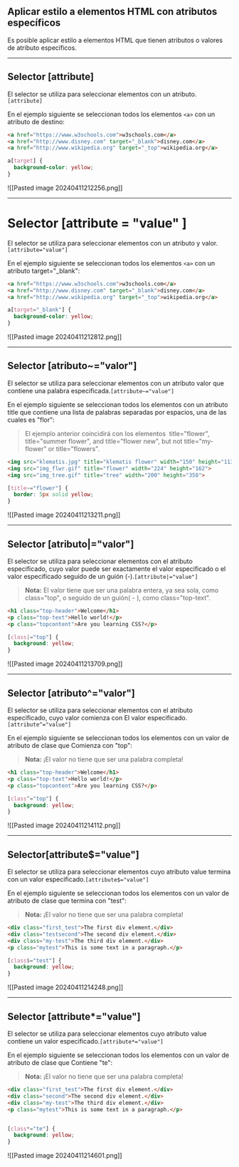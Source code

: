 ## Aplicar estilo a elementos HTML con atributos específicos

Es posible aplicar estilo a elementos HTML que tienen atributos o valores de atributo específicos.

---
## Selector [attribute] 
El selector se utiliza para seleccionar elementos con un atributo.`[attribute]`

En el ejemplo siguiente se seleccionan todos los elementos `<a>` con un atributo de destino:

```html
<a href="https://www.w3schools.com">w3schools.com</a>
<a href="http://www.disney.com" target="_blank">disney.com</a>
<a href="http://www.wikipedia.org" target="_top">wikipedia.org</a>

```

```css
a[target] {
  background-color: yellow;
}
```
![[Pasted image 20240411212256.png]]

---
# Selector [attribute = "value" ] 

El selector se utiliza para seleccionar elementos con un atributo y valor.`[attribute="value"]`

En el ejemplo siguiente se seleccionan todos los elementos `<a>` con un atributo target="_blank":

```html
<a href="https://www.w3schools.com">w3schools.com</a>
<a href="http://www.disney.com" target="_blank">disney.com</a>
<a href="http://www.wikipedia.org" target="_top">wikipedia.org</a>

```

```css
a[target="_blank"] {
  background-color: yellow;
}
```

![[Pasted image 20240411212812.png]]

---
## Selector [atributo~="valor"] 

El selector se utiliza para seleccionar elementos con un atributo valor que contiene una palabra especificada.`[attribute~="value"]`

En el ejemplo siguiente se seleccionan todos los elementos con un atributo title que contiene una lista de palabras separadas por espacios, una de las cuales es "flor":

>El ejemplo anterior coincidirá con los elementos  title="flower", title="summer flower", and title="flower new", but not title="my-flower" or title="flowers".

```html
<img src="klematis.jpg" title="klematis flower" width="150" height="113">
<img src="img_flwr.gif" title="flower" width="224" height="162">
<img src="img_tree.gif" title="tree" width="200" height="358">

```

```css
[title~="flower"] {
  border: 5px solid yellow;
}
```

![[Pasted image 20240411213211.png]]

---
## Selector [atributo|="valor"] 
El selector se utiliza para seleccionar elementos con el atributo especificado, cuyo valor puede ser exactamente el valor especificado o el valor especificado seguido de un guión (-).`[attribute|="value"]`

>**Nota:** El valor tiene que ser una palabra entera, ya sea sola, como class="top", o seguido de un guión( - ), como class="top-text".

```html
<h1 class="top-header">Welcome</h1>
<p class="top-text">Hello world!</p>
<p class="topcontent">Are you learning CSS?</p>
```

```css
[class|="top"] {
  background: yellow;
}
```

![[Pasted image 20240411213709.png]]

---
## Selector [atributo^="valor"] 
El selector se utiliza para seleccionar elementos con el atributo especificado, cuyo valor comienza con El valor especificado.`[attribute^="value"]`

En el ejemplo siguiente se seleccionan todos los elementos con un valor de atributo de clase que Comienza con "top":

>**Nota:** ¡El valor no tiene que ser una palabra completa!

```html
<h1 class="top-header">Welcome</h1>
<p class="top-text">Hello world!</p>
<p class="topcontent">Are you learning CSS?</p>

```

```css
[class^="top"] {
  background: yellow;
}
```

![[Pasted image 20240411214112.png]]


---
## Selector[attribute$="value"] 
El selector se utiliza para seleccionar elementos cuyo atributo value termina con un valor especificado.`[attribute$="value"]`

En el ejemplo siguiente se seleccionan todos los elementos con un valor de atributo de clase que termina con "test":

>**Nota:** ¡El valor no tiene que ser una palabra completa!

```html
<div class="first_test">The first div element.</div>
<div class="testsecond">The second div element.</div>
<div class="my-test">The third div element.</div>
<p class="mytest">This is some text in a paragraph.</p>
```

```css
[class$="test"] {
  background: yellow;
}
```
![[Pasted image 20240411214248.png]]

---
## Selector [attribute*="value"] 
El selector se utiliza para seleccionar elementos cuyo atributo value contiene un valor especificado.`[attribute*="value"]`

En el ejemplo siguiente se seleccionan todos los elementos con un valor de atributo de clase que Contiene "te":

>**Nota:** ¡El valor no tiene que ser una palabra completa!

```html
<div class="first_test">The first div element.</div>
<div class="second">The second div element.</div>
<div class="my-test">The third div element.</div>
<p class="mytest">This is some text in a paragraph.</p>
```

```css

[class*="te"] {
  background: yellow;
}
```

![[Pasted image 20240411214601.png]]